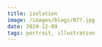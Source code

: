 ```yaml
---
title: isolation
image: /images/blogs/077.jpg
date: 2019-12-09
tags: portrait, illustration
---
```

